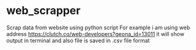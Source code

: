 # web_scrapper
Scrap data from website using python script
For example i am using web address https://clutch.co/web-developers?geona_id=13011
it will show output in terminal
and also file is saved in .csv file format
